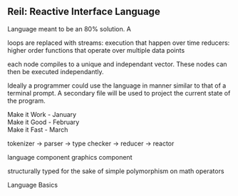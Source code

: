 
## Reil: Reactive Interface Language

Language meant to be an 80% solution. A 



loops are replaced with
streams: execution that happen over time
reducers: higher order functions that operate over multiple data points

each node compiles to a unique and independant vector. These nodes can then be executed independantly.

Ideally a programmer could use the language in manner similar to that of a terminal prompt. A secondary file will be used to project the current state of the program.


Make it Work - January    
Make it Good - February    
Make it Fast - March


tokenizer -> parser -> type checker -> reducer -> reactor


language component
graphics component


structurally typed for the sake of simple polymorphism on math operators


Language Basics
```


```